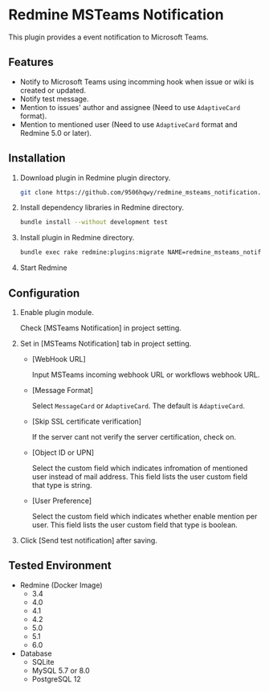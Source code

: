 # Redmine MSTeams Notification

This plugin provides a event notification to Microsoft Teams.

## Features

- Notify to Microsoft Teams using incomming hook when issue or wiki is created or updated.
- Notify test message.
- Mention to issues' author and assignee (Need to use `AdaptiveCard` format).
- Mention to mentioned user (Need to use `AdaptiveCard` format and Redmine 5.0 or later).

## Installation

1. Download plugin in Redmine plugin directory.
   ```sh
   git clone https://github.com/9506hqwy/redmine_msteams_notification.git
   ```
2. Install dependency libraries in Redmine directory.
   ```sh
   bundle install --without development test
   ```
3. Install plugin in Redmine directory.
   ```sh
   bundle exec rake redmine:plugins:migrate NAME=redmine_msteams_notification RAILS_ENV=production
   ```
4. Start Redmine

## Configuration

1. Enable plugin module.

   Check [MSTeams Notification] in project setting.

2. Set in [MSTeams Notification] tab in project setting.

   - [WebHook URL]

     Input MSTeams incoming webhook URL or workflows webhook URL.

   - [Message Format]

     Select `MessageCard` or `AdaptiveCard`. The default is `AdaptiveCard`.

   - [Skip SSL certificate verification]

     If the server cant not verify the server certification, check on.

   - [Object ID or UPN]

     Select the custom field which indicates infromation of mentioned user instead of mail address.
     This field lists the user custom field that type is string.

   - [User Preference]

     Select the custom field which indicates whether enable mention per user.
     This field lists the user custom field that type is boolean.

3. Click [Send test notification] after saving.

## Tested Environment

* Redmine (Docker Image)
  * 3.4
  * 4.0
  * 4.1
  * 4.2
  * 5.0
  * 5.1
  * 6.0
* Database
  * SQLite
  * MySQL 5.7 or 8.0
  * PostgreSQL 12
